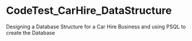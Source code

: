 # CodeTest_CarHire_DataStructure
Designing a Database Structure for a Car Hire Business and using PSQL to create the Database
